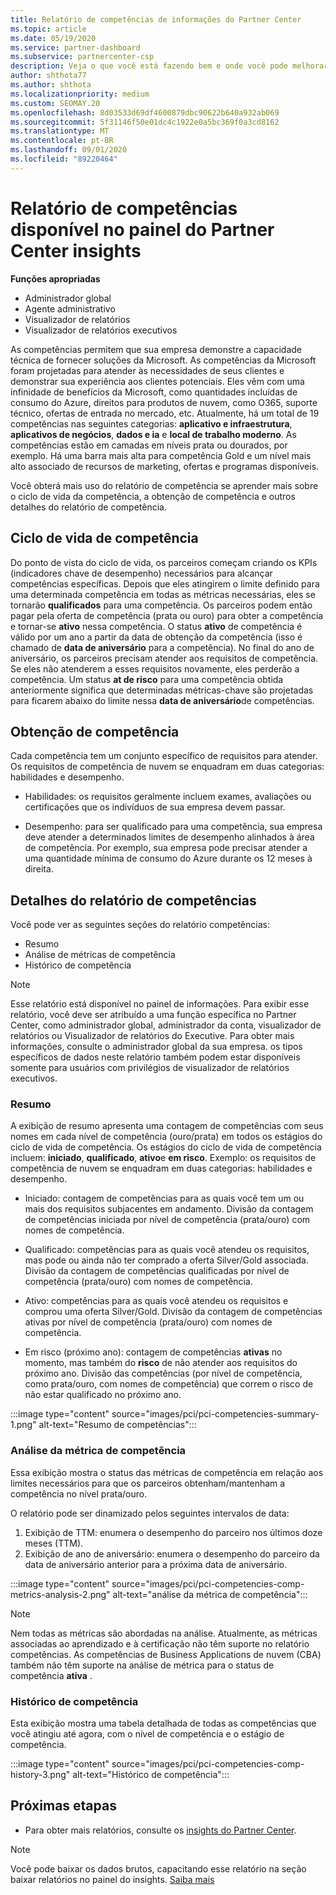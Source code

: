 ```yaml
---
title: Relatório de competências de informações do Partner Center
ms.topic: article
ms.date: 05/19/2020
ms.service: partner-dashboard
ms.subservice: partnercenter-csp
description: Veja o que você está fazendo bem e onde você pode melhorar em relação às competências da Microsoft, níveis de competência e ofertas para ajudá-lo a fornecer soluções da Microsoft.
author: shthota77
ms.author: shthota
ms.localizationpriority: medium
ms.custom: SEOMAY.20
ms.openlocfilehash: 8d03533d69df4600879dbc90622b640a932ab069
ms.sourcegitcommit: 5f31146f50e01dc4c1922e0a5bc369f0a3cd8162
ms.translationtype: MT
ms.contentlocale: pt-BR
ms.lasthandoff: 09/01/2020
ms.locfileid: "89220464"
---
```

# <a name="competencies-report-available-from-the-partner-center-insights-dashboard"></a>Relatório de competências disponível no painel do Partner Center insights

**Funções apropriadas**
- Administrador global
- Agente administrativo
- Visualizador de relatórios
- Visualizador de relatórios executivos

As competências permitem que sua empresa demonstre a capacidade técnica de fornecer soluções da Microsoft. As competências da Microsoft foram projetadas para atender às necessidades de seus clientes e demonstrar sua experiência aos clientes potenciais. Eles vêm com uma infinidade de benefícios da Microsoft, como quantidades incluídas de consumo do Azure, direitos para produtos de nuvem, como O365, suporte técnico, ofertas de entrada no mercado, etc. Atualmente, há um total de 19 competências nas seguintes categorias: **aplicativo e infraestrutura**, **aplicativos de negócios**, **dados e ia** e **local de trabalho moderno**. As competências estão em camadas em níveis prata ou dourados, por exemplo. Há uma barra mais alta para competência Gold e um nível mais alto associado de recursos de marketing, ofertas e programas disponíveis.  

Você obterá mais uso do relatório de competência se aprender mais sobre o ciclo de vida da competência, a obtenção de competência e outros detalhes do relatório de competência.

## <a name="competency-life-cycle"></a>Ciclo de vida de competência

Do ponto de vista do ciclo de vida, os parceiros começam criando os KPIs (indicadores chave de desempenho) necessários para alcançar competências específicas. Depois que eles atingirem o limite definido para uma determinada competência em todas as métricas necessárias, eles se tornarão **qualificados** para uma competência. Os parceiros podem então pagar pela oferta de competência (prata ou ouro) para obter a competência e tornar-se **ativo** nessa competência. O status **ativo** de competência é válido por um ano a partir da data de obtenção da competência (isso é chamado de **data de aniversário** para a competência). No final do ano de aniversário, os parceiros precisam atender aos requisitos de competência. Se eles não atenderem a esses requisitos novamente, eles perderão a competência. Um status **at de risco** para uma competência obtida anteriormente significa que determinadas métricas-chave são projetadas para ficarem abaixo do limite nessa **data de aniversário**de competências.

## <a name="competency-attainment"></a>Obtenção de competência

Cada competência tem um conjunto específico de requisitos para atender. Os requisitos de competência de nuvem se enquadram em duas categorias: habilidades e desempenho.

- Habilidades: os requisitos geralmente incluem exames, avaliações ou certificações que os indivíduos de sua empresa devem passar.

- Desempenho: para ser qualificado para uma competência, sua empresa deve atender a determinados limites de desempenho alinhados à área de competência. Por exemplo, sua empresa pode precisar atender a uma quantidade mínima de consumo do Azure durante os 12 meses à direita.

## <a name="competencies-report-details"></a>Detalhes do relatório de competências

Você pode ver as seguintes seções do relatório competências:

- Resumo
- Análise de métricas de competência
- Histórico de competência

 > [!NOTE]
 > Esse relatório está disponível no painel de informações. Para exibir esse relatório, você deve ser atribuído a uma função específica no Partner Center, como administrador global, administrador da conta, visualizador de relatórios ou Visualizador de relatórios do Executive. Para obter mais informações, consulte o administrador global da sua empresa. os tipos específicos de dados neste relatório também podem estar disponíveis somente para usuários com privilégios de visualizador de relatórios executivos.

### <a name="summary"></a>Resumo

A exibição de resumo apresenta uma contagem de competências com seus nomes em cada nível de competência (ouro/prata) em todos os estágios do ciclo de vida de competência. Os estágios do ciclo de vida de competência incluem: **iniciado**, **qualificado**, **ativo**e **em risco**. Exemplo: os requisitos de competência de nuvem se enquadram em duas categorias: habilidades e desempenho.

- Iniciado: contagem de competências para as quais você tem um ou mais dos requisitos subjacentes em andamento.
Divisão da contagem de competências iniciada por nível de competência (prata/ouro) com nomes de competência.

- Qualificado: competências para as quais você atendeu os requisitos, mas pode ou ainda não ter comprado a oferta Silver/Gold associada. Divisão da contagem de competências qualificadas por nível de competência (prata/ouro) com nomes de competência.

- Ativo: competências para as quais você atendeu os requisitos e comprou uma oferta Silver/Gold. Divisão da contagem de competências ativas por nível de competência (prata/ouro) com nomes de competência.

- Em risco (próximo ano): contagem de competências **ativas** no momento, mas também do **risco** de não atender aos requisitos do próximo ano.
Divisão das competências (por nível de competência, como prata/ouro, com nomes de competência) que correm o risco de não estar qualificado no próximo ano.

:::image type="content" source="images/pci/pci-competencies-summary-1.png" alt-text="Resumo de competências":::

### <a name="competency-metric-analysis"></a>Análise da métrica de competência

Essa exibição mostra o status das métricas de competência em relação aos limites necessários para que os parceiros obtenham/mantenham a competência no nível prata/ouro. 

O relatório pode ser dinamizado pelos seguintes intervalos de data:

1. Exibição de TTM: enumera o desempenho do parceiro nos últimos doze meses (TTM).
2. Exibição de ano de aniversário: enumera o desempenho do parceiro da data de aniversário anterior para a próxima data de aniversário.

:::image type="content" source="images/pci/pci-competencies-comp-metrics-analysis-2.png" alt-text="análise da métrica de competência":::

> [!NOTE]
 > Nem todas as métricas são abordadas na análise. Atualmente, as métricas associadas ao aprendizado e à certificação não têm suporte no relatório competências. As competências de Business Applications de nuvem (CBA) também não têm suporte na análise de métrica para o status de competência **ativa** .

### <a name="competency-history"></a>Histórico de competência

Esta exibição mostra uma tabela detalhada de todas as competências que você atingiu até agora, com o nível de competência e o estágio de competência.

:::image type="content" source="images/pci/pci-competencies-comp-history-3.png" alt-text="Histórico de competência":::

## <a name="next-steps"></a>Próximas etapas

- Para obter mais relatórios, consulte os [insights do Partner Center](partner-center-insights.md).

>[!NOTE] 
> Você pode baixar os dados brutos, capacitando esse relatório na seção baixar relatórios no painel do insights. [Saiba mais](pci-download-reports.md) 
